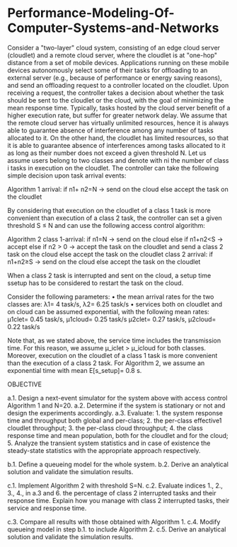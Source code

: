 # Performance-Modeling-Of-Computer-Systems-and-Networks

Consider a "two-layer" cloud system, consisting of an edge cloud server (cloudlet) and a remote cloud server, where the cloudlet is at "one-hop" distance from a set of mobile devices. Applications running on these mobile devices autonomously select some of their tasks for offloading to an external server (e.g., because of performance or energy saving reasons), and send an offloading request to a controller located on the cloudlet. Upon receiving a request, the controller takes a decision about whether the task should be sent to the cloudlet or the cloud, with the goal of minimizing the mean response time.
Typically, tasks hosted by the cloud server benefit of a higher execution rate, but suffer for greater network delay. We assume that the remote cloud server has virtually unlimited resources, hence it is always able to guarantee absence of interference among any number of tasks allocated to it. On the other hand, the cloudlet has limited resources, so that it is able to guarantee absence of interferences among tasks allocated to it as long as their number does not exceed a given threshold N.
Let us assume users belong to two classes and denote with ni the number of class i tasks in execution on the cloudlet. The controller can take the following simple decision upon task arrival events:

Algorithm 1
  arrival:
          if n1+ n2=N -> send on the cloud
          else accept the task on the cloudlet
          
By considering that execution on the cloudlet of a class 1 task is more convenient than execution of a class 2 task, the
controller can set a given threshold S ≤ N and can use the following access control algorithm:

Algorithm 2
   class 1-arrival:
          if n1=N -> send on the cloud
          else if n1+n2<S -> accept
            else if n2 > 0 -> accept the task on the cloudlet and send a class 2 task on the cloud
              else accept the task on the cloudlet
  class 2 arrival:
          if n1+n2≥S -> send on the cloud
          else accept the task on the cloudlet
  
When a class 2 task is interrupted and sent on the cloud, a setup time ssetup has to be considered to restart the task on the cloud.

Consider the following parameters:
• the mean arrival rates for the two classes are:
    λ1= 4 task/s, λ2= 6.25 task/s
• services both on cloudlet and on cloud can be assumed exponential, with the following mean rates:
    μ1clet= 0.45 task/s, μ1cloud= 0.25 task/s μ2clet= 0.27 task/s, μ2cloud= 0.22 task/s
    
Note that, as we stated above, the service time includes the transmission time. For this reason, we assume μ_iclet > μ_icloud for both classes. Moreover, execution on the cloudlet of a class 1 task is more convenient than the execution of a class 2 task.
For Algorithm 2, we assume an exponential time with mean E[s_setup]= 0.8 s.


OBJECTIVE

a.1. Design a next-event simulator for the system above with access control Algorithm 1 and N=20. a.2. 
     Determine if the system is stationary or not and design the experiments accordingly.
a.3. Evaluate:
      1. the system response time and throughput both global and per-class;
      2. the per-class effective1 cloudlet throughput;
      3. the per-class cloud throughput;
      4. the class response time and mean population, both for the cloudlet and for the cloud;
      5. Analyze the transient system statistics and in case of existence the steady-state statistics with the
         appropriate approach respectively.

b.1. Define a queueing model for the whole system.
b.2. Derive an analytical solution and validate the simulation results.

c.1. Implement Algorithm 2 with threshold S=N. c.2. Evaluate indices 1., 2., 3., 4., in a.3 and 
      6. the percentage of class 2 interrupted tasks and their response time.
Explain how you manage with class 2 interrupted tasks, their service and response time.

c.3. Compare all results with those obtained with Algorithm 1.
c.4. Modify queueing model in step b.1. to include Algorithm 2.
c.5. Derive an analytical solution and validate the simulation results.
